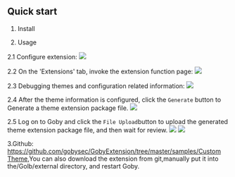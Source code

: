 ## Quick start

1. Install

2. Usage

2.1 Configure extension:
![](https://gobies.org/CustomTheme1.jpg)

2.2 On the 'Extensions' tab, invoke the extension function page:
![](https://gobies.org/CustomTheme2.jpg)

2.3 Debugging themes and configuration related information:
![](https://gobies.org/CustomTheme3.jpg)

2.4 After the theme information is configured, click the `Generate` button to Generate a theme extension package file.
![](https://gobies.org/CustomTheme4.jpg)

2.5 Log on to Goby and click the `File Upload`button  to upload the generated theme extension package file, and then wait for review.
![](https://gobies.org/CustomTheme5.jpg)
![](https://gobies.org/CustomTheme6.jpg)

3.Github: [https://github.com/gobysec/GobyExtension/tree/master/samples/Custom Theme](https://github.com/gobysec/GobyExtension/tree/master/samples/Custom%20Theme),You can also download the extension from git,manually put it into the/Golb/external directory, and restart Goby.
